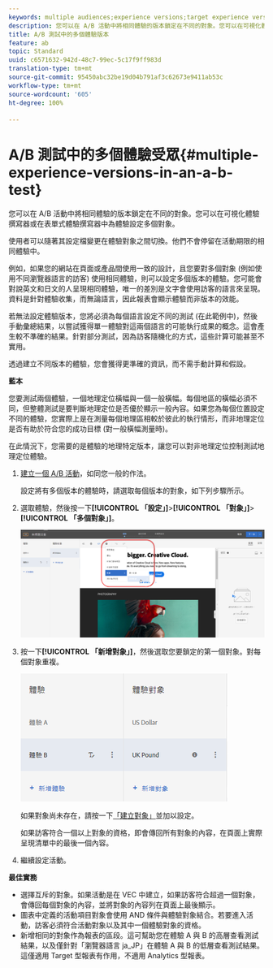```yaml
---
keywords: multiple audiences;experience versions;target experience versions
description: 您可以在 A/B 活動中將相同體驗的版本鎖定在不同的對象。您可以在可視化體驗撰寫器或在表單式體驗撰寫器中為體驗設定多個對象。
title: A/B 測試中的多個體驗版本
feature: ab
topic: Standard
uuid: c6571632-942d-48c7-99ec-5c17f9ff983d
translation-type: tm+mt
source-git-commit: 95450abc32be19d04b791af3c62673e9411ab53c
workflow-type: tm+mt
source-wordcount: '605'
ht-degree: 100%

---
```



# A/B 測試中的多個體驗受眾{#multiple-experience-versions-in-an-a-b-test}

您可以在 A/B 活動中將相同體驗的版本鎖定在不同的對象。您可以在可視化體驗撰寫器或在表單式體驗撰寫器中為體驗設定多個對象。

使用者可以隨著其設定檔變更在體驗對象之間切換。他們不會停留在活動期限的相同體驗中。

例如，如果您的網站在頁面或產品間使用一致的設計，且您要對多個對象 (例如使用不同瀏覽器語言的訪客) 使用相同體驗，則可以設定多個版本的體驗。您可能會對說英文和日文的人呈現相同體驗，唯一的差別是文字會使用訪客的語言來呈現。資料是針對體驗收集，而無論語言，因此報表會顯示體驗而非版本的效能。

若無法設定體驗版本，您將必須為每個語言設定不同的測試 (在此範例中)，然後手動彙總結果，以嘗試獲得單一體驗對這兩個語言的可能執行成果的概念。這會產生較不準確的結果。針對部分測試，因為訪客隨機化的方式，這些計算可能甚至不實用。

透過建立不同版本的體驗，您會獲得更準確的資訊，而不需手動計算和假設。

**藍本**

您要測試兩個體驗，一個地理定位橫幅與一個一般橫幅。每個地區的橫幅必須不同，但整體測試是要判斷地理定位是否優於顯示一般內容。如果您為每個位置設定不同的體驗，您實際上是在測量每個地理區相較於彼此的執行情形，而非地理定位是否有助於符合您的成功目標 (對一般橫幅測量時)。

在此情況下，您需要的是體驗的地理特定版本，讓您可以對非地理定位控制測試地理定位體驗。

1. [建立一個 A/B 活動](/help/c-activities/t-test-ab/t-test-create-ab/test-create-ab.md)，如同您一般的作法。

   設定將有多個版本的體驗時，請選取每個版本的對象，如下列步驟所示。

1. 選取體驗，然後按一下&#x200B;**[!UICONTROL 「設定」]**>**[!UICONTROL 「對象」]**>**[!UICONTROL 「多個對象」]**。

   ![多個受眾選項](/help/c-activities/t-test-ab/t-test-create-ab/assets/multiple-audiences-new.png)

1. 按一下&#x200B;**[!UICONTROL 「新增對象」]**，然後選取您要鎖定的第一個對象。對每個對象重複。

   ![](assets/exp-versions.png)

   如果對象尚未存在，請按一下[「建立對象」](/help/c-target/c-audiences/create-audience.md#task_E18BD77A9A8F4ED0AC50569F94556558)並加以設定。

   如果訪客符合一個以上對象的資格，即會傳回所有對象的內容，在頁面上實際呈現清單中的最後一個內容。

1. 繼續設定活動。

**最佳實務**

* 選擇互斥的對象。如果活動是在 VEC 中建立，如果訪客符合超過一個對象，會傳回每個對象的內容，並將對象的內容列在頁面上最後顯示。
* 圖表中定義的活動項目對象會使用 AND 條件與體驗對象結合。若要進入活動，訪客必須符合活動對象以及其中一個體驗對象的資格。
* 新增相同的對象作為報表的區段。這可幫助您在體驗 A 與 B 的高層查看測試結果，以及僅針對「瀏覽器語言 ja_JP」在體驗 A 與 B 的低層查看測試結果。這僅適用 Target 型報表有作用，不適用 Analytics 型報表。

